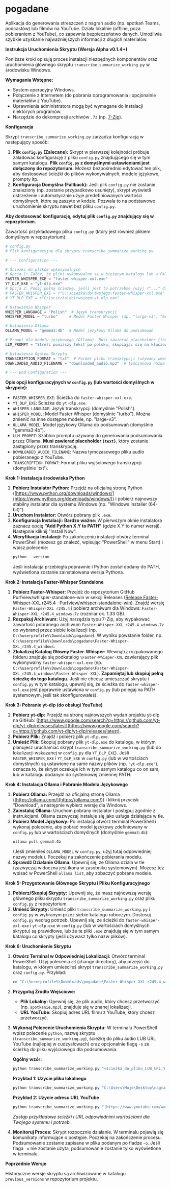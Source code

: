 # pogadane
Aplikacja do generowania streszczeń z nagrań audio (np. spotkań Teams, podcastów) lub filmów na YouTube. Działa lokalnie (offline, poza pobieraniem z YouTube), co zapewnia bezpieczeństwo danych. Umożliwia szybkie uzyskanie najważniejszych informacji z długich materiałów.

**Instrukcja Uruchomienia Skryptu (Wersja Alpha v0.1.4+)**

Poniższe kroki opisują proces instalacji niezbędnych komponentów oraz uruchomienia głównego skryptu `transcribe_summarize_working.py` w środowisku Windows.

**Wymagania Wstępne:**

* System operacyjny Windows.
* Połączenie z Internetem (do pobrania oprogramowania i opcjonalnie materiałów z YouTube).
* Uprawnienia administratora mogą być wymagane do instalacji niektórych programów.
* Narzędzie do dekompresji archiwów `.7z` (np. [7-Zip](https://www.7-zip.org/)).

**Konfiguracja**

Skrypt `transcribe_summarize_working.py` zarządza konfiguracją w następujący sposób:

1.  **Plik `config.py` (Zalecane):** Skrypt w pierwszej kolejności próbuje załadować konfigurację z pliku `config.py` znajdującego się w tym samym katalogu. **Plik `config.py` z domyślnymi ustawieniami jest dołączony do repozytorium.** Możesz bezpośrednio edytować ten plik, aby dostosować ścieżki do plików wykonywalnych, modele językowe, prompty itp.
2.  **Konfiguracja Domyślna (Fallback):** Jeśli plik `config.py` nie zostanie znaleziony (np. zostanie przypadkowo usunięty), skrypt wyświetli ostrzeżenie i automatycznie użyje predefiniowanych wartości domyślnych, które są zaszyte w kodzie. Pozwala to na podstawowe uruchomienie skryptu nawet bez pliku `config.py`.

**Aby dostosować konfigurację, edytuj plik `config.py` znajdujący się w repozytorium.**

Zawartość przykładowego pliku `config.py` (który jest również plikiem domyślnym w repozytorium):
```python
# config.py
# Plik konfiguracyjny dla skryptu transcribe_summarize_working.py

# --- Configuration ---

# Ścieżki do plików wykonywalnych
# Opcja 1: Załóż, że pliki wykonywalne są w bieżącym katalogu lub w PATH
FASTER_WHISPER_EXE = "faster-whisper-xxl.exe"
YT_DLP_EXE = "yt-dlp.exe"
# Opcja 2: Podaj pełną ścieżkę, jeśli jest to potrzebne (użyj r"..." dla ścieżek Windows)
# FASTER_WHISPER_EXE = r"C:\sciezka\do\twojego\faster-whisper-xxl.exe"
# YT_DLP_EXE = r"C:\sciezka\do\twojego\yt-dlp.exe"

# Ustawienia Whisper
WHISPER_LANGUAGE = "Polish"  # Język transkrypcji
WHISPER_MODEL = "turbo"     # Model Faster Whisper (np. "large-v3", "medium", "small", "base", "tiny", "turbo")

# Ustawienia Ollama
OLLAMA_MODEL = "gemma3:4b"  # Model językowy Ollama do podsumowań

# Prompt dla modelu językowego (Ollama). Musi zawierać placeholder {text}.
LLM_PROMPT = "Streść poniższy tekst po polsku, skupiając się na kluczowych wnioskach i decyzjach:\n\n{text}"

# Ustawienia Ogólne Skryptu
TRANSCRIPTION_FORMAT = "txt"  # Format pliku transkrypcji (używany wewnętrznie)
DOWNLOADED_AUDIO_FILENAME = "downloaded_audio.mp3"  # Tymczasowa nazwa pliku dla pobranego audio

# --- End Configuration ---
````

**Opis opcji konfiguracyjnych w `config.py` (lub wartości domyślnych w skrypcie):**

  * `FASTER_WHISPER_EXE`: Ścieżka do `faster-whisper-xxl.exe`.
  * `YT_DLP_EXE`: Ścieżka do `yt-dlp.exe`.
  * `WHISPER_LANGUAGE`: Język transkrypcji (domyślnie "Polish").
  * `WHISPER_MODEL`: Model Faster Whisper (domyślnie "turbo"). Można zmienić na inne dostępne modele, np. "large-v3".
  * `OLLAMA_MODEL`: Model językowy Ollama do podsumowań (domyślnie "gemma3:4b").
  * `LLM_PROMPT`: Szablon promptu używany do generowania podsumowania przez Ollama. **Musi zawierać placeholder `{text}`**, który zostanie zastąpiony przez transkrypcję.
  * `DOWNLOADED_AUDIO_FILENAME`: Nazwa tymczasowego pliku audio pobieranego z YouTube.
  * `TRANSCRIPTION_FORMAT`: Format pliku wyjściowego transkrypcji (domyślnie 'txt').

**Krok 1: Instalacja środowiska Python**

1.  **Pobierz Instalator Python:** Przejdź na oficjalną stronę Python ([https://www.python.org/downloads/windows/](https://www.python.org/downloads/windows/)) i pobierz najnowszy stabilny instalator dla systemu Windows (np. "Windows installer (64-bit)").
2.  **Uruchom Instalator:** Otwórz pobrany plik `.exe`.
3.  **Konfiguracja Instalacji:** **Bardzo ważne:** W pierwszym oknie instalatora zaznacz opcję **"Add Python X.Y to PATH"** (gdzie X.Y to numer wersji). Następnie kliknij "Install Now".
4.  **Weryfikacja Instalacji:** Po zakończeniu instalacji otwórz terminal PowerShell (możesz go znaleźć, wpisując "PowerShell" w menu Start) i wpisz polecenie:
    ```powershell
    python --version
    ```
    Jeśli instalacja przebiegła poprawnie i Python został dodany do PATH, wyświetlona zostanie zainstalowana wersja Pythona.

**Krok 2: Instalacja Faster-Whisper Standalone**

1.  **Pobierz Faster-Whisper:** Przejdź do repozytorium GitHub Purfview/whisper-standalone-win w sekcji Releases ([Release Faster-Whisper-XXL r245.4 · Purfview/whisper-standalone-win](https://www.google.com/search?q=https://github.com/Purfview/whisper-standalone-win/releases/tag/Faster-Whisper-XXL)). Znajdź wersję `Faster-Whisper-XXL r245.4` i pobierz archiwum dla Windows: `Faster-Whisper-XXL_r245.4_windows.7z` (rozmiar ok. 1.33 GB).
2.  **Rozpakuj Archiwum:** Użyj narzędzia typu 7-Zip, aby wypakować zawartość pobranego archiwum `Faster-Whisper-XXL_r245.4_windows.7z` do wybranej przez siebie lokalizacji (np. `C:\%userprofile%\Downloads\pogadane`). W wyniku powstanie folder, np. `C:\%userprofile%\Downloads\pogadane\Faster-Whisper-XXL_r245.4_windows`.
3.  **Zlokalizuj Katalog Główny Faster-Whisper:** Wewnątrz rozpakowanego folderu znajduje się podkatalog `\Faster-Whisper-XXL` zawierający plik wykonywalny `faster-whisper-xxl.exe` (np. `C:\%userprofile%\Downloads\pogadane\Faster-Whisper-XXL_r245.4_windows\Faster-Whisper-XXL`). **Zapamiętaj lub skopiuj pełną ścieżkę do tego katalogu.** Jeśli nie chcesz umieszczać skryptu i `config.py` w tym katalogu, upewnij się, że ścieżka do `faster-whisper-xxl.exe` jest poprawnie ustawiona w `config.py` (lub polegaj na PATH systemowym, jeśli tak skonfigurowałeś).

**Krok 3: Pobranie yt-dlp (do obsługi YouTube)**

1.  **Pobierz yt-dlp:** Przejdź na stronę najnowszych wydań projektu yt-dlp na GitHub: [https://www.google.com/search?q=https://github.com/yt-dlp/yt-dlp/releases/latest](https://www.google.com/search?q=https://github.com/yt-dlp/yt-dlp/releases/latest).
2.  **Pobierz Plik:** Znajdź i pobierz plik `yt-dlp.exe`.
3.  **Umieść Plik:** Skopiuj pobrany plik `yt-dlp.exe` do katalogu, w którym planujesz uruchamiać skrypt `transcribe_summarize_working.py` (lub do lokalizacji wskazanej w `config.py` dla `YT_DLP_EXE`). Jeśli `FASTER_WHISPER_EXE` i `YT_DLP_EXE` w `config.py` (lub w wartościach domyślnych) są ustawione na same nazwy plików (np. `"yt-dlp.exe"`), oznacza to, że skrypt oczekuje ich w tym samym katalogu co on sam, lub w katalogu dodanym do systemowej zmiennej PATH.

**Krok 4: Instalacja Ollama i Pobranie Modelu Językowego**

1.  **Pobierz Ollama:** Przejdź na oficjalną stronę Ollama ([https://ollama.com/](https://ollama.com/)) i kliknij przycisk "Download", a następnie wybierz wersję dla Windows.
2.  **Zainstaluj Ollama:** Uruchom pobrany instalator i postępuj zgodnie z instrukcjami. Ollama zazwyczaj instaluje się jako usługa działająca w tle.
3.  **Pobierz Model Językowy:** Po instalacji otwórz terminal PowerShell i wykonaj polecenie, aby pobrać model językowy zdefiniowany w `config.py` lub w wartościach domyślnych (domyślnie `gemma3:4b`):
    ```powershell
    ollama pull gemma3:4b
    ```
    (Jeśli zmieniłeś `OLLAMA_MODEL` w `config.py`, użyj tutaj odpowiedniej nazwy modelu).
    Poczekaj na zakończenie pobierania modelu.
4.  **Sprawdź Działanie Ollama:** Upewnij się, że Ollama działa w tle (zazwyczaj widoczna jest ikona w zasobniku systemowym). Możesz też wpisać w PowerShell `ollama list`, aby zobaczyć pobrane modele.

**Krok 5: Przygotowanie Głównego Skryptu i Pliku Konfiguracyjnego**

1.  **Pobierz/Skopiuj Skrypty:** Upewnij się, że masz najnowszą wersję głównego pliku skryptu `transcribe_summarize_working.py` oraz pliku `config.py` z repozytorium.
2.  **Umieść Skrypty:** Umieść pliki `transcribe_summarize_working.py` i `config.py` w wybranym przez siebie katalogu roboczym. Dostosuj `config.py` według potrzeb. Upewnij się, że ścieżki do `faster-whisper-xxl.exe` i `yt-dlp.exe` w `config.py` (lub w wartościach domyślnych skryptu) są prawidłowe, lub że te pliki `.exe` znajdują się w tym samym katalogu co skrypty (jeśli używasz tylko nazw plików).

**Krok 6: Uruchomienie Skryptu**

1.  **Otwórz Terminal w Odpowiedniej Lokalizacji:** Otwórz terminal PowerShell. Użyj polecenia `cd` (change directory), aby przejść do katalogu, w którym umieściłeś skrypt `transcribe_summarize_working.py` oraz `config.py`.
    Przykład:

    ```powershell
    cd "C:\%userprofile%\Downloads\pogadane\Faster-Whisper-XXL_r245.4_windows\Faster-Whisper-XXL"
    ```

2.  **Przygotuj Źródło Wejściowe:**

      * **Plik Lokalny:** Upewnij się, że plik audio, który chcesz przetworzyć (np. `spotkanie.mp3`), znajduje się w znanej lokalizacji.
      * **URL YouTube:** Skopiuj adres URL filmu z YouTube, który chcesz przetworzyć.

3.  **Wykonaj Polecenie Uruchomienia Skryptu:** W terminalu PowerShell wpisz polecenie `python`, nazwę skryptu (`transcribe_summarize_working.py`), ścieżkę do pliku audio LUB URL YouTube (najlepiej w cudzysłowach) oraz opcjonalnie flagę `-o` ze ścieżką do pliku wyjściowego dla podsumowania.

    **Ogólny wzór:**

    ```powershell
    python transcribe_summarize_working.py "<ścieżka_do_pliku_LUB_URL_YouTube>" -o "<pełna_ścieżka_do_pliku_z_podsumowaniem.txt>"
    ```

    **Przykład 1: Użycie pliku lokalnego**

    ```powershell
    python transcribe_summarize_working.py "C:\Users\Moje\Desktop\nagranie_spotkania.mp3" -o "C:\Users\alexk\Desktop\nagranie_spotkania_summary.txt"
    ```

    **Przykład 2: Użycie adresu URL YouTube**

    ```powershell
    python transcribe_summarize_working.py "[https://www.youtube.com/watch?v=przykladowyURL](https://www.youtube.com/watch?v=przykladowyURL)" -o "C:\Users\Moje\Dokumenty\podsumowanie_wykladu.txt"
    ```

    *Zastąp przykładowe ścieżki i URL odpowiednimi wartościami dla Twojego systemu i potrzeb.*

4.  **Monitoruj Proces:** Skrypt rozpocznie działanie. W terminalu pojawią się komunikaty informujące o postępie. Poczekaj na zakończenie procesu. Podsumowanie zostanie zapisane w pliku podanym po fladze `-o`. Jeśli flaga `-o` nie zostanie użyta, podsumowanie zostanie tylko wyświetlone w terminalu.

**Poprzednie Wersje**

Historyczne wersje skryptu są archiwizowane w katalogu `previous_versions` w repozytorium projektu.